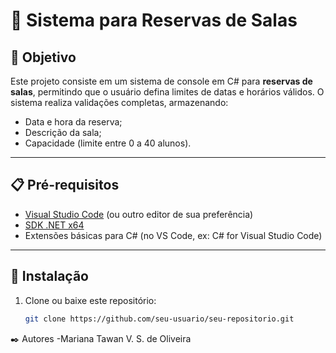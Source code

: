 # 🏢 Sistema para Reservas de Salas

## 🎯 Objetivo

Este projeto consiste em um sistema de console em C# para **reservas de salas**, permitindo que o usuário defina limites de datas e horários válidos. O sistema realiza validações completas, armazenando:

- Data e hora da reserva;
- Descrição da sala;
- Capacidade (limite entre 0 a 40 alunos).

---

## 📋 Pré-requisitos

- [Visual Studio Code](https://code.visualstudio.com) (ou outro editor de sua preferência)
- [SDK .NET x64](https://dotnet.microsoft.com/pt-br/download)
- Extensões básicas para C# (no VS Code, ex: C# for Visual Studio Code)

---

## 🔧 Instalação

1. Clone ou baixe este repositório:
   ```bash
   git clone https://github.com/seu-usuario/seu-repositorio.git
✒️ Autores
-Mariana Tawan V. S. de Oliveira
